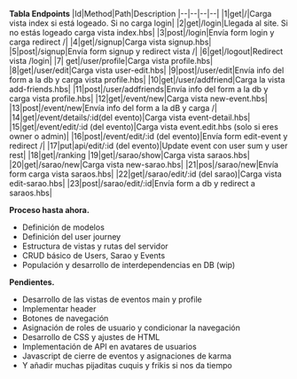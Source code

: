 
**Tabla Endpoints**
|Id|Method|Path|Description
|--|--|--|--|
|1|get|/|Carga vista index si está logeado. Si no carga login|
|2|get|/login|Llegada al site. Si no estás logeado carga vista index.hbs|
|3|post|/login|Envía form login y carga redirect /|
|4|get|/signup|Carga vista signup.hbs|
|5|post|/signup|Envía form signup y redirect vista /|
|6|get|/logout|Redirect vista /login|
|7| get|/user/profile|Carga vista profile.hbs|
|8|get|/user/edit|Carga vista user-edit.hbs|
|9|post|/user/edit|Envía info del form a la db y carga vista profile.hbs|
|10|get|/user/addfriend|Carga la vista add-friends.hbs|
|11|post|/user/addfriends|Envía info del form a la db y carga vista profile.hbs|
|12|get|/event/new|Carga vista new-event.hbs|
|13|post|/event/new|Envía info del form a la dB y carga /|
|14|get|/event/details/:id(del evento)|Carga vista event-detail.hbs|
|15|get|/event/edit/:id (del evento)|Carga vista event.edit.hbs (solo si eres owner o admin)|
|16|post|/event/edit/:id (del evento)|Envía form edit-event y redirect /|
|17|put|api/edit/:id (del evento)|Update event con user sum y user rest|
|18|get|/ranking
|19|get|/sarao/show|Carga vista saraos.hbs|
|20|get|/sarao/new|Carga vista new-sarao.hbs|
|21|pos|/sarao/new|Envía form carga vista saraos.hbs|
|22|get|/sarao/edit/:id (del sarao)|Carga vista edit-sarao.hbs|
|23|post|/sarao/edit/:id|Envía form a db y redirect a saraos.hbs|

**Proceso hasta ahora.**
 - Definición de modelos
 - Definición del user journey
 - Estructura de vistas y rutas del servidor
 - CRUD básico de Users, Sarao y Events
 - Populación y desarrollo de interdependencias en DB (wip)

**Pendientes.**
 - Desarrollo de las vistas de eventos main y profile
 - Implementar header
 - Botones de navegación
 - Asignación de roles de usuario y condicionar la navegación
 - Desarrollo de CSS y ajustes de HTML
 - Implementación de API en avatares de usuarios
 - Javascript de cierre de eventos y asignaciones de karma
 - Y añadir muchas pijaditas cuquis y frikis si nos da tiempo
